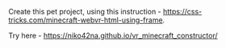 Create this pet project, using this instruction - https://css-tricks.com/minecraft-webvr-html-using-frame.

Try here - https://niko42na.github.io/vr_minecraft_constructor/